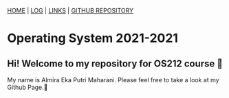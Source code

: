 [HOME](.) | [LOG](TXT/mylog.txt) | [LINKS](LINKS/) | [GITHUB REPOSITORY](https://github.com/almiramaharani/os212)

# Operating System 2021-2021
## Hi! Welcome to my repository for OS212 course 👋

My name is Almira Eka Putri Maharani. Please feel free to take a look at my Github Page.🤗 

